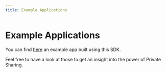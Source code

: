 ```yaml
---
title: Example Applications
---
```


# Example Applications

You can find [here](https://github.com/worlddataexchange/digime-sdk-nodejs-example) an example app built using this SDK.

Feel free to have a look at those to get an insight into the power of Private Sharing.
